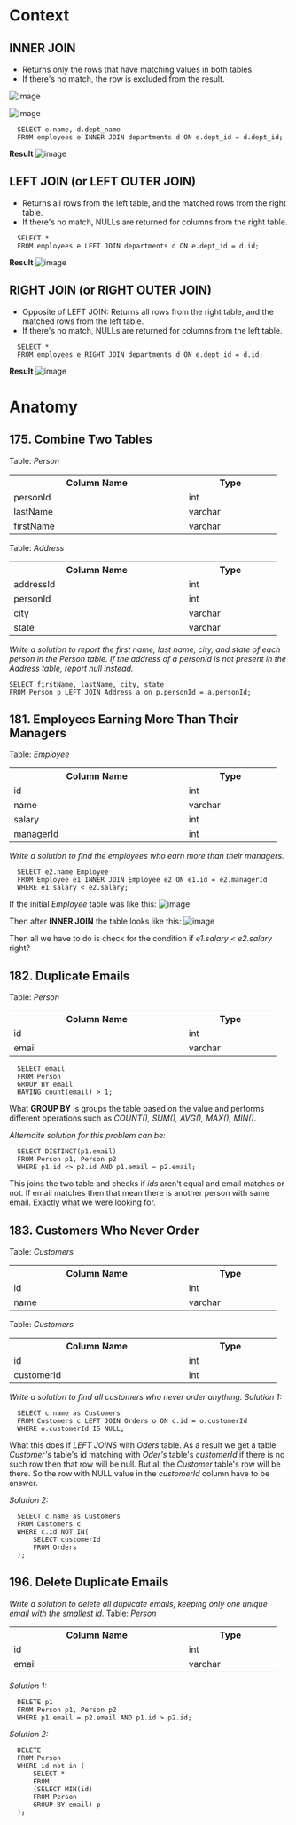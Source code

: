 # **Context**
## INNER JOIN
- Returns only the rows that have matching values in both tables.
- If there's no match, the row is excluded from the result.
  
![image](https://github.com/user-attachments/assets/10fc48c7-5a62-4750-a404-6e9df8c0a090)

![image](https://github.com/user-attachments/assets/ac35b433-6d55-4fe2-901a-455b1d7502f1)

```mysql
  SELECT e.name, d.dept_name
  FROM employees e INNER JOIN departments d ON e.dept_id = d.dept_id;
```
**Result**
![image](https://github.com/user-attachments/assets/7d1c3c7b-08c5-4a9e-85cd-312bf2ba1442)

## LEFT JOIN (or LEFT OUTER JOIN)
- Returns all rows from the left table, and the matched rows from the right table.
- If there's no match, NULLs are returned for columns from the right table.

```mysql
  SELECT *
  FROM employees e LEFT JOIN departments d ON e.dept_id = d.id;
```
**Result**
![image](https://github.com/user-attachments/assets/cb533389-4bea-471a-88a6-a7129d0a54a5)

## RIGHT JOIN (or RIGHT OUTER JOIN)
- Opposite of LEFT JOIN: Returns all rows from the right table, and the matched rows from the left table.
- If there's no match, NULLs are returned for columns from the left table.

``` mysql
  SELECT *
  FROM employees e RIGHT JOIN departments d ON e.dept_id = d.id;
```

**Result**
![image](https://github.com/user-attachments/assets/352953ac-c8c1-485d-af71-f6eb71092043)

# Anatomy
## 175. Combine Two Tables
Table: *Person*

<table>
  <tr>
    <th style="width:300px;">Column Name</th>
    <th style="width:150px;">Type</th>
  </tr>
  <tr><td>personId</td><td>int</td></tr>
  <tr><td>lastName</td><td>varchar</td></tr>
  <tr><td>firstName</td><td>varchar</td></tr>
</table>

Table: *Address*
<table>
  <tr>
    <th style="width:300px;">Column Name</th>
    <th style="width:150px;">Type</th>
  </tr>
  <tr><td>addressId</td><td>int</td></tr>
  <tr><td>personId</td><td>int</td></tr>
  <tr><td>city</td><td>varchar</td></tr>
  <tr><td>state</td><td>varchar</td></tr>
</table>

*Write a solution to report the first name, last name, city, and state of each person in the Person table. If the address of a personId is not present in the Address table, report null instead.*
```mysql
SELECT firstName, lastName, city, state
FROM Person p LEFT JOIN Address a on p.personId = a.personId;
```


## 181. Employees Earning More Than Their Managers

Table: *Employee*
<table>
  <tr>
    <th style="width:300px;">Column Name</th>
    <th style="width:150px;">Type</th>
  </tr>
  <tr><td>id</td><td>int</td></tr>
  <tr><td>name</td><td>varchar</td></tr>
  <tr><td>salary</td><td>int</td></tr>
  <tr><td>managerId</td><td>int</td></tr>
</table>

*Write a solution to find the employees who earn more than their managers.*

```mysql
  SELECT e2.name Employee
  FROM Employee e1 INNER JOIN Employee e2 ON e1.id = e2.managerId
  WHERE e1.salary < e2.salary;
```
If the initial *Employee* table was like this:
![image](https://github.com/user-attachments/assets/b151ed51-030e-4592-94c4-30ca32eaaa84)

Then after **INNER JOIN** the table looks like this:
![image](https://github.com/user-attachments/assets/2e6d927b-fd5a-49e9-afe2-d29f2773fdc7)

Then all we have to do is check for the condition if *e1.salary < e2.salary* right?

## 182. Duplicate Emails

Table: *Person*

<table>
  <tr>
    <th style="width:300px;">Column Name</th>
    <th style="width:150px;">Type</th>
  </tr>
  <tr><td>id</td><td>int</td></tr>
  <tr><td>email</td><td>varchar</td></tr>
</table>

```mysql
  SELECT email
  FROM Person
  GROUP BY email
  HAVING count(email) > 1;
```
What **GROUP BY** is groups the table based on the value and performs different operations such as *COUNT(), SUM(), AVG(), MAX(), MIN()*.

*Alternaite solution for this problem can be:*
```mysql
  SELECT DISTINCT(p1.email)
  FROM Person p1, Person p2
  WHERE p1.id <> p2.id AND p1.email = p2.email;
```

This joins the two table and checks if *ids* aren't equal and email matches or not. If email matches then that mean there is another person with same email. Exactly what we were looking for.

## 183. Customers Who Never Order

Table: *Customers*
<table>
  <tr>
    <th style="width:300px;">Column Name</th>
    <th style="width:150px;">Type</th>
  </tr>
  <tr><td>id</td><td>int</td></tr>
  <tr><td>name</td><td>varchar</td></tr>
</table>

Table: *Customers*
<table>
  <tr>
    <th style="width:300px;">Column Name</th>
    <th style="width:150px;">Type</th>
  </tr>
  <tr><td>id</td><td>int</td></tr>
  <tr><td>customerId</td><td>int</td></tr>
</table>

*Write a solution to find all customers who never order anything.*
*Solution 1:*
```mysql
  SELECT c.name as Customers
  FROM Customers c LEFT JOIN Orders o ON c.id = o.customerId
  WHERE o.customerId IS NULL;
```
What this does if *LEFT JOINS* with *Oders* table. As a result we get a table *Customer's* table's id matching with *Oder's* table's *customerId* if there is no such row then that row will be null. But all the *Customer* table's row will be there. So the row with NULL value in the *customerId* column have to be answer.

*Solution 2:*
```mysql
  SELECT c.name as Customers
  FROM Customers c
  WHERE c.id NOT IN(
      SELECT customerId
      FROM Orders
  );
```
## 196. Delete Duplicate Emails

*Write a solution to delete all duplicate emails, keeping only one unique email with the smallest id.*
Table: *Person*
<table>
  <tr>
    <th style="width:300px;">Column Name</th>
    <th style="width:150px;">Type</th>
  </tr>
  <tr><td>id</td><td>int</td></tr>
  <tr><td>email</td><td>varchar</td></tr>
</table>

*Solution 1:*
```mysql
  DELETE p1
  FROM Person p1, Person p2
  WHERE p1.email = p2.email AND p1.id > p2.id;
```

*Solution 2:*
```mysql
  DELETE
  FROM Person
  WHERE id not in (
      SELECT *
      FROM
      (SELECT MIN(id)
      FROM Person
      GROUP BY email) p
  );
```
